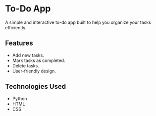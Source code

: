 # To-Do App

A simple and interactive to-do app built to help you organize your tasks efficiently.

## Features
- Add new tasks.
- Mark tasks as completed.
- Delete tasks.
- User-friendly design.


## Technologies Used
- Python
- HTML
- CSS
